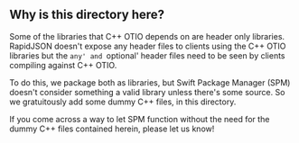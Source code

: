 Why is this directory here?
---------------------------

Some of the libraries that C++ OTIO depends on are header only libraries.
RapidJSON doesn't expose any header files to clients using the C++ OTIO libraries but
the `any' and `optional' header files need to be seen by clients compiling against C++ OTIO.

To do this, we package both as libraries, but Swift Package Manager (SPM) doesn't consider
something a valid library unless there's some source.  So we gratuitously add some dummy
C++ files, in this directory.

If you come across a way to let SPM function without the need for the dummy C++
files contained herein, please let us know!

